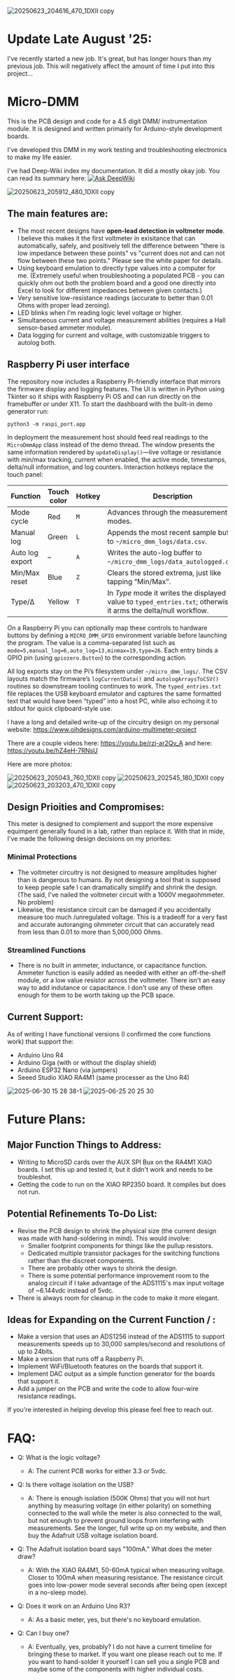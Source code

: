 ![20250623_204616_470_1DXII copy](https://github.com/user-attachments/assets/606b6dc2-5ae6-4be6-a74b-a8d9c2276296)


# Update Late August '25: 
I've recently started a new job. It's great, but has longer hours than my previous job. This will negatively affect the amount of time I put into this project...

# Micro-DMM

This is the PCB design and code for a 4.5 digit DMM/ instrumentation module. It is designed and written primairly for Arduino-style development boards.

I've developed this DMM in my work testing and troubleshooting electronics to make my life easier. 

I've had Deep-Wiki index my documentation. It did a mostly okay job. You can read its summary here:
[![Ask DeepWiki](https://deepwiki.com/badge.svg)](https://deepwiki.com/oihdesigns/Micro-DMM)


![20250623_205912_480_1DXII copy](https://github.com/user-attachments/assets/18e67b72-3f34-445f-8bca-6235bc45dc89)

## The main features are:

- The most recent designs have **open-lead detection in voltmeter mode**. I believe this makes it the first voltmeter in exisitance that can automatically, safely, and positively tell the difference between "there is low impedance between these points" vs "current does not and can not flow between these two points." Please see the white paper for details. 
- Using keyboard emulation to directly type values into a computer for me. (Extremely useful when troubleshooting a populated PCB - you can quickly ohm out both the problem board and a good one directly into Excel to look for different impedances between given contacts.)
- Very sensitive low-resistance readings (accurate to better than 0.01 Ohms with proper lead zeroing).
- LED blinks when I'm reading logic level voltage or higher.
- Simultaneous current and voltage measurement abilities (requires a Hall sensor-based ammeter module). 
- Data logging for current and voltage, with customizable triggers to autolog both.

## Raspberry Pi user interface

The repository now includes a Raspberry Pi-friendly interface that mirrors the firmware display and logging features. The UI is written in Python using Tkinter so it ships with Raspberry Pi OS and can run directly on the framebuffer or under X11. To start the dashboard with the built-in demo generator run:

```
python3 -m raspi_port.app
```

In deployment the measurement host should feed real readings to the `MicroDmmApp` class instead of the demo thread. The window presents the same information rendered by `updateDisplay()`—live voltage or resistance with min/max tracking, current when enabled, the active mode, timestamps, delta/null information, and log counters. Interaction hotkeys replace the touch panel:

| Function | Touch color | Hotkey | Description |
| --- | --- | --- | --- |
| Mode cycle | Red | `M` | Advances through the measurement modes. |
| Manual log | Green | `L` | Appends the most recent sample buffer to `~/micro_dmm_logs/data.csv`. |
| Auto log export | – | `A` | Writes the auto-log buffer to `~/micro_dmm_logs/data_autologged.csv`. |
| Min/Max reset | Blue | `Z` | Clears the stored extrema, just like tapping “Min/Max”. |
| Type/Δ | Yellow | `T` | In *Type* mode it writes the displayed value to `typed_entries.txt`; otherwise it arms the delta/null workflow. |

On a Raspberry Pi you can optionally map these controls to hardware buttons by defining a `MICRO_DMM_GPIO` environment variable before launching the program. The value is a comma-separated list such as `mode=5,manual_log=6,auto_log=13,minmax=19,type=26`. Each entry binds a GPIO pin (using `gpiozero.Button`) to the corresponding action.

All log exports stay on the Pi’s filesystem under `~/micro_dmm_logs/`. The CSV layouts match the firmware’s `logCurrentData()` and `autologArraysToCSV()` routines so downstream tooling continues to work. The `typed_entries.txt` file replaces the USB keyboard emulator and captures the same formatted text that would have been “typed” into a host PC, while also echoing it to stdout for quick clipboard-style use.

I have a long and detailed write-up of the circuitry design on my personal website: https://www.oihdesigns.com/arduino-multimeter-project

There are a couple videos here:
https://youtu.be/rzj-ar2Qv_A
and here:
https://youtu.be/hZ4eH-7RNsU

Here are more photos:

![20250623_205043_760_1DXII copy](https://github.com/user-attachments/assets/1e8d43a8-2d98-4d29-bcc4-4436717be3c0)
![20250623_202545_180_1DXII copy](https://github.com/user-attachments/assets/012b9ef7-557c-4ccc-9eac-9cd608fcdfd7)
![20250623_203203_470_1DXII copy](https://github.com/user-attachments/assets/2eb9bdcf-79eb-4e2a-9211-deb4775e8079)

## Design Prioities and Compromises:
This meter is designed to complement and support the more expensive equimpent generally found in a lab, rather than replace it. With that in mide, I've made the following design decisions on my priorites:

### Minimal Protections
- The voltmeter circuitry is not designed to measure amplitudes higher than is dangerous to humans. By not designing a tool that is supposed to keep people safe I can dramatically simplify and shrink the design. (The said, I've nailed the voltmeter circuit with a 1000V megaohmmeter. No problem)
- Likewise, the resistance circuit can be damaged if you accidentally measure too much /unregulated voltage. This is a tradeoff for a very fast and accurate autoranging ohmmeter circuit that can accurately read from less than 0.01 to more than 5,000,000 Ohms. 

### Streamlined Functions
- There is no built in ammeter, inductance, or capacitance function. Ammeter function is easily added as needed with either an off-the-shelf module, or a low value resistor across the voltmeter. There isn't an easy way to add indutance or capacitance. I don't use any of these often enough for them to be worth taking up the PCB space.  

## Current Support:
As of writing I have functional versions (I confirmed the core functions work) that support the:
- Arduino Uno R4
- Arduino Giga (with or without the display shield)
- Arduino ESP32 Nano (via jumpers)
- Seeed Studio XIAO RA4M1 (same processer as the Uno R4) 

![2025-06-30 15 28 38-1](https://github.com/user-attachments/assets/d1df3a64-35a9-4641-99ba-be2e2ba61623)
![2025-06-25 20 25 30](https://github.com/user-attachments/assets/2e6708fb-ebba-4c70-9a25-8d26cee135b0)

# Future Plans:

## Major Function Things to Address:
- Writing to MicroSD cards over the AUX SPI Bux on the RA4M1 XIAO boards. I set this up and tested it, but it didn't work and needs to be troubleshot.
- Getting the code to run on the XIAO RP2350 board. It compiles but does not run. 

## Potential Refinements To-Do List:
- Revise the PCB design to shrink the physical size (the current design was made with hand-soldering in mind). This would involve:
  - Smaller footprint components for things like the pullup resistors.
  - Dedicated multiple transistor packages for the switching functions rather than the discreet components.
  - There are probably other ways to shrink the design.
  - There is some potential performance improvement room to the analog circuit if I take advantage of the ADS1115's max input voltage of ~6.144vdc instead of 5vdc.
- There is always room for cleanup in the code to make it more elegant. 

## Ideas for Expanding on the Current Function / :
- Make a version that uses an ADS1256 instead of the ADS1115 to support measurements speeds up to 30,000 samples/second and resolutions of up to 24bits.
- Make a version that runs off a Raspberry Pi.
- Implement WiFi/Bluetooth features on the boards that support it.
- Implement DAC output as a simple function generator for the boards that support it.
- Add a jumper on the PCB and write the code to allow four-wire resistance readings.

If you're interested in helping develop this please feel free to reach out. 

# FAQ:
- Q: What is the logic voltage?
  - A:  The current PCB works for either 3.3 or 5vdc. 

- Q: Is there voltage isolation on the USB?
  - A: There is enough isolation (500K Ohms) that you will not hurt anything by measuring voltage (in either polarity) on something connected to the wall while the meter is also connected to the wall, but not enough to prevent ground loops from interfering with measurements. See the longer, full write up on my website, and then buy the Adafruit USB voltage isolation board.


- Q: The Adafruit isolation board says "100mA." What does the meter draw?
  - A: With the XIAO RA4M1, 50-60mA typical when measuring voltage. Closer to 100mA when measuring resistance. The resistance circuit goes into low-power mode several seconds after being open (except in a no-sleep mode).

- Q: Does it work on an Arduino Uno R3?
  - A: As a basic meter, yes, but there's no keyboard emulation.    

- Q: Can I buy one?
  - A: Eventually, yes, probably? I do not have a current timeline for bringing these to market. If you want one please reach out to me. If you want to hand-solder it yourself I can sell you a single PCB and maybe some of the components with higher individual costs.
 



